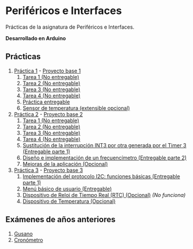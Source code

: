 # Periféricos e Interfaces

Prácticas de la asignatura de Periféricos e Interfaces.

**Desarrollado en Arduino**

## Prácticas

1. [Práctica 1](./pract-1/) - [Proyecto base 1](./pract-1/23-24_plab1_base.pdsprj)
   1. [Tarea 1 (No entregable)](./pract-1/711-t1-salidas-digitales.ino)
   2. [Tarea 2 (No entregable)](./pract-1/712-t2-comunicacion-serie.ino)
   3. [Tarea 3 (No entregable)](./pract-1/713-t3-sincronizacion-por-consulta-de-estado.ino)
   4. [Tarea 4 (No entregable)](./pract-1/714-t4-visualizacion-sincronizada-por-interrupcion-externa.ino)
   5. [Práctica entregable](./pract-1/721-especificaciones-de-diseno.ino)
   6. [Sensor de temperatura (extensible opcional)](./pract-1/722-sensor-de-temperatura.ino)
2. [Práctica 2](./pract-2/) - [Proyecto base 2](./pract-2/23-24_plab2_base.pdsprj)
   1. [Tarea 1 (No entregable)](./pract-2/411-t1-generacion-de-senales-en-modo-normal.ino)
   2. [Tarea 2 (No entregable)](./pract-2/412-t2-generacion-de-senales-en-modo-ctc.ino)
   3. [Tarea 3 (No entregable)](./pract-2/413-t3-generacion-de-senales-en-modo-fast-pwm.ino)
   4. [Tarea 4 (No entregable)](./pract-2/414-t4-generacion-de-senales-en-modo-pwm-phase-correct.ino)
   5. [Sustitución de la interrupción INT3 por otra generada por el Timer 3 (Entregable parte 1)](./pract-2/421-sustitucion-de-la-interrupcion-int3-por-otra-generada-por-el-timer3.ino)
   6. [Diseño e implementación de un frecuencímetro (Entregable parte 2)](./pract-2/422-diseno-e-implementacion-de-un-frecuencimetro.ino)
   7. [Mejoras de la aplicación (Opcional)](./pract-2/423-mejoras-de-la-aplicacion.ino)
3. [Práctica 3](./pract-3/) - [Proyecto base 3](./pract-3/23-24_plab3_base.pdsprj)
   1. [Implementación del protocolo I2C: funciones básicas (Entregable parte 1)](./pract-3/51-t1-implemantacion-del-protocolo-i2c-funciones-basicas.ino)
   2. [Menú básico de usuario (Entregable)](./pract-3/52-t2-menu-basico-de-usuario.ino)
   3. [Dispositivo de Reloj de Tiempo Real (RTC) (Opcional)](./pract-3/53-t3-dispositivo-de-reloj-de-tiempo-real.ino) *(No funciona)*
   4. [Dispositivo de Temperatura (Opcional)](./pract-3/53-t3.2-temperatura.ino)

## Exámenes de años anteriores

1. [Gusano](./exams/modo-gusano.ino)
2. [Cronómetro](./exams/modo-cronometro.ino)
